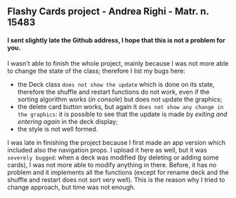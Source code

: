 ## Flashy Cards project - Andrea Righi - Matr. n. 15483

#### I sent slightly late the Github address, I hope that this is not a problem for you.

I wasn't able to finish the whole project, mainly because I was not more able to change the state of the class; therefore I list my bugs here:

- the Deck class `does not show the update` which is done on its state, therefore the shuffle and restart functions do not work, even if the sorting algorithm works (*in console*) but does not update the graphics;
- the delete card button works, but again it `does not show any change in the graphics`: it is possible to see that the update is made by *exiting and entering again* in the deck display;
- the style is not well formed.



I was late in finishing the project because I first made an app version which included also the navigation props. I upload it here as well, but it was `severely bugged`: when a deck was modified (by deleting or adding some cards), I was not more able to modify anything in there. Before, it has no problem and it implements all the functions (except for rename deck and the shuffle and restart does not sort very well). This is the reason why I tried to change approach, but time was not enough.



